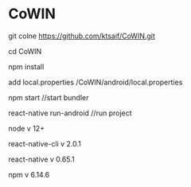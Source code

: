 # CoWIN
git colne https://github.com/ktsaif/CoWIN.git

cd CoWIN

npm install

add local.properties  /CoWIN/android/local.properties

npm start //start bundler

react-native run-android //run project


node v 12+

react-native-cli v 2.0.1

react-native v 0.65.1

npm v 6.14.6
